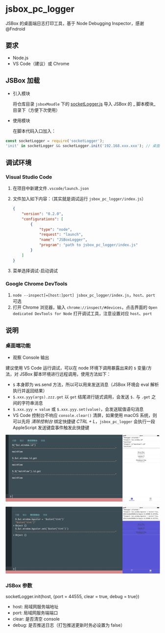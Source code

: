 # jsbox\_pc\_logger

JSBox 的桌面端日志打印工具，基于 Node Debugging Inspector，感谢 @Fndroid

## 要求

- Node.js
- VS Code（建议）或 Chrome

## JSBox 加载

- 引入模块

  将仓库目录 `jsboxMoudle` 下的 [socketLogger.js](https://raw.githubusercontent.com/jayqizone/jsbox_pc_debuger/master/jsboxModule/socketLogger.js) 导入 JSBox 的 _ 脚本模块_ 目录下（方便下次使用）

- 使用模块

  在脚本代码入口加入：

```javascript
const socketLogger = require('socketLogger');
'init' in socketLogger && socketLogger.init('192.168.xxx.xxx'); // 桌面端 IP 地址，不能使用 localhost
```

## 调试环境

### Visual Studio Code

1. 在项目中新建文件`.vscode/launch.json`
2. 文件加入如下内容：（其实就是调试运行 `jsbox_pc_logger/index.js`）

	```json
	{
	    "version": "0.2.0",
	    "configurations": [
	        {
	            "type": "node",
	            "request": "launch",
	            "name": "JSBoxLogger",
	            "program": "path to jsbox_pc_logger/index.js"
	        }
	    ]
	}
	```

3. 菜单选择调试-启动调试

### Google Chrome DevTools

1. `node --inspect[=[host:]port] jsbox_pc_logger/index.js`，`host`、`port` 可选
2. 打开 Chrome 浏览器，输入 `chrome://inspect/#devices`，点击界面的 `Open dedicated DevTools for Node` 打开调试工具，注意设置对应 `host`、`port`

## 说明

### 桌面端功能

- 观察 Console 输出

建议使用 VS Code 运行调试，可以在 node 环境下调用暴露出来的 `$` 变量/方法，对 JSBox 脚本环境进行远程调用，使用方法如下：

- `$` 本身即为 ws.send 方法，所以可以用来发送消息（JSBox 环境会 eval 解析执行并返回结果）
- `$.xxx.yyy(args).zzz.get` 以 `get` 结尾进行链式调用，会发送 `$.` 与 `.get` 之间的字符串消息
- `$.xxx.yyy = value` 或 `$.xxx.yyy.set(value)`，会发送赋值语句消息
- VS Code 控制台不响应 `console.clear()` 清屏，如果使用 macOS 系统，则可以先将 _清除控制台_ 绑定快捷键 _CTRL + L_，`jsbox_pc_logger` 会执行一段 AppleScript 发送键盘事件触发此快捷键

![](https://raw.githubusercontent.com/jayqizone/jsbox_pc_debuger/master/images/get.jpg)

![](https://raw.githubusercontent.com/jayqizone/jsbox_pc_debuger/master/images/set.jpg)

### JSBox 参数

socketLogger.init(host, {port = 44555, clear = true, debug = true})

- host: 局域网服务端地址
- port: 局域网服务端端口
- clear: 是否清空 console
- debug: 是否推送日志（打包推送更新时务必设置为 false）